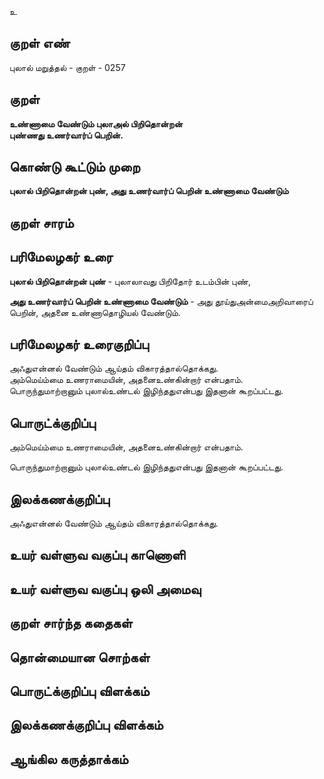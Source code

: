 உ

## குறள் எண் 

புலால் மறுத்தல் - குறள் - 0257  

## குறள் 

**உண்ணாமை வேண்டும் புலாஅல் பிறிதொன்றன்  
புண்ணது உணர்வார்ப் பெறின்.**

## கொண்டு கூட்டும் முறை

**புலால் பிறிதொன்றன் புண், அது உணர்வார்ப் பெறின் உண்ணாமை வேண்டும்**

## குறள் சாரம் 


## பரிமேலழகர் உரை

**புலால் பிறிதொன்றன் புண்** - புலாலாவது பிறிதோர் உடம்பின் புண்,  

**அது உணர்வார்ப் பெறின் உண்ணாமை வேண்டும்** - அது தூய்துஅன்மைஅறிவாரைப் பெறின், அதனை உண்ணாதொழியல் வேண்டும்.

## பரிமேலழகர் உரைகுறிப்பு   

அஃதுஎன்னல் வேண்டும் ஆய்தம் விகாரத்தால்தொக்கது.  
அம்மெய்ம்மை உணராமையின், அதனைஉண்கின்றார் என்பதாம்.  
பொருந்துமாற்றானும் புலால்உண்டல் இழிந்ததுஎன்பது இதனான் கூறப்பட்டது.    

## பொருட்க்குறிப்பு 

அம்மெய்ம்மை உணராமையின், அதனைஉண்கின்றார் என்பதாம்.  

பொருந்துமாற்றானும் புலால்உண்டல் இழிந்ததுஎன்பது இதனான் கூறப்பட்டது. 

## இலக்கணக்குறிப்பு  

அஃதுஎன்னல் வேண்டும் ஆய்தம் விகாரத்தால்தொக்கது.  

## உயர் வள்ளுவ வகுப்பு காணொளி


## உயர் வள்ளுவ வகுப்பு ஒலி அமைவு 

 
## குறள் சார்ந்த கதைகள் 


## தொன்மையான சொற்கள்


## பொருட்க்குறிப்பு விளக்கம்


## இலக்கணக்குறிப்பு விளக்கம்


## ஆங்கில கருத்தாக்கம் 



